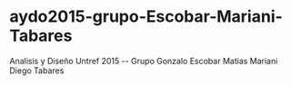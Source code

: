 # aydo2015-grupo-Escobar-Mariani-Tabares
Analisis y Diseño Untref 2015 -- Grupo Gonzalo Escobar  Matias Mariani  Diego Tabares
